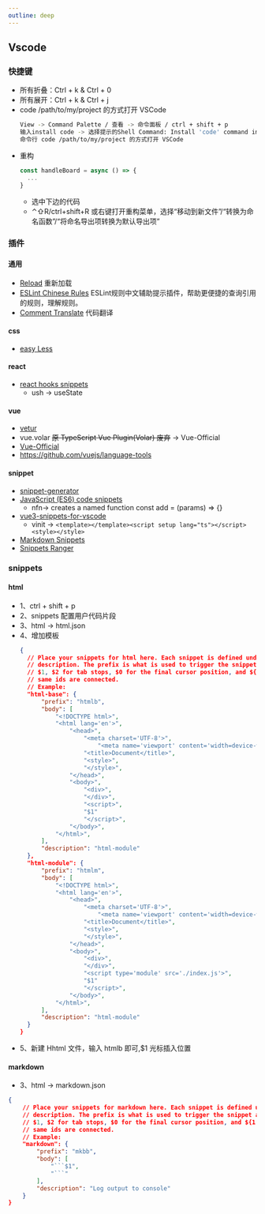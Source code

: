 ```yaml
---
outline: deep
---
```

## Vscode
### 快捷键
- 所有折叠：Ctrl + k & Ctrl + 0
- 所有展开：Ctrl + k & Ctrl + j
- code /path/to/my/project 的方式打开 VSCode
  ```bash
  View -> Command Palette / 查看 -> 命令面板 / ctrl + shift + p 
  输入install code -> 选择提示的Shell Command: Install 'code' command in PATH 回车
  命令行 code /path/to/my/project 的方式打开 VSCode
  ```
- 重构
  ```js
  const handleBoard = async () => {
    ...
  }
  ```
  - 选中下边的代码
  - ⌃⇧R/ctrl+shift+R 或右键打开重构菜单，选择“移动到新文件”/“转换为命名函数”/“将命名导出项转换为默认导出项”

### 插件
#### 通用
- [Reload](https://marketplace.visualstudio.com/items?itemName=natqe.reload) 重新加载
- [ESLint Chinese Rules](https://marketplace.visualstudio.com/items?itemName=maggie.eslint-rules-zh-plugin) ESLint规则中文辅助提示插件，帮助更便捷的查询引用的规则，理解规则。
- [Comment Translate](https://github.com/intellism/vscode-comment-translate/blob/HEAD/doc/README_ZH.md) 代码翻译
#### css
- [easy Less](https://developers.weixin.qq.com/community/develop/article/doc/000e427c49c218e6b9781bfdf5b013) 
#### react
- [react hooks snippets](https://marketplace.visualstudio.com/items?itemName=AlDuncanson.react-hooks-snippets)
  - ush	-> useState
#### vue
  - [vetur](https://vuejs.github.io/vetur/)
  - vue.volar ~~原 TypeScript Vue Plugin(Volar) 废弃~~ -> Vue-Official
  - [Vue-Official](https://marketplace.visualstudio.com/items?itemName=vue.volar) 
  - https://github.com/vuejs/language-tools
#### snippet
- [snippet-generator](https://snippet-generator.app/?description=&tabtrigger=&snippet=&mode=vscode)
- [JavaScript (ES6) code snippets](https://marketplace.visualstudio.com/items?itemName=jmsv.JavaScriptSnippetsStandard)
  - nfn→	creates a named function const add = (params) => {}
- [vue3-snippets-for-vscode](https://marketplace.visualstudio.com/items?itemName=wejectchan.vue3-snippets-for-vscode)
  - vinit -> `<template></template><script setup lang="ts"></script><style></style>`
- [Markdown Snippets](https://marketplace.visualstudio.com/items?itemName=robole.markdown-snippets)
- [Snippets Ranger](https://marketplace.visualstudio.com/items?itemName=robole.snippets-ranger)

### snippets
#### html
- 1、ctrl + shift + p
- 2、snippets 配置用户代码片段
- 3、html -> html.json
- 4、增加模板
  ```json
  {
  	// Place your snippets for html here. Each snippet is defined under a snippet name and has a prefix, body and
  	// description. The prefix is what is used to trigger the snippet and the body will be expanded and inserted. Possible variables are:
  	// $1, $2 for tab stops, $0 for the final cursor position, and ${1:label}, ${2:another} for placeholders. Placeholders with the
  	// same ids are connected.
  	// Example:
  	"html-base": {
  		"prefix": "htmlb",
  		"body": [
  			"<!DOCTYPE html>",
  			"<html lang='en'>",
  				"<head>",
  					"<meta charset='UTF-8'>",
  						"<meta name='viewport' content='width=device-width, initial-scale=1.0'>",
  					"<title>Document</title>",
  					"<style>",
  					"</style>",
  				"</head>",
  				"<body>",
  					"<div>",
  					"</div>",
  					"<script>",
  					"$1"
  					"</script>",
  				"</body>",
  			"</html>",
  		],
  		"description": "html-module"
  	},
  	"html-module": {
  		"prefix": "htmlm",
  		"body": [
  			"<!DOCTYPE html>",
  			"<html lang='en'>",
  				"<head>",
  					"<meta charset='UTF-8'>",
  						"<meta name='viewport' content='width=device-width, initial-scale=1.0'>",
  					"<title>Document</title>",
  					"<style>",
  					"</style>",
  				"</head>",
  				"<body>",
  					"<div>",
  					"</div>",
  					"<script type='module' src='./index.js'>",
  					"$1"
  					"</script>",
  				"</body>",
  			"</html>",
  		],
  		"description": "html-module"
  	}
  }
  ```
- 5、新建 Hhtml 文件，输入 htmlb 即可,$1 光标插入位置
#### markdown
- 3、html -> markdown.json
```json
{
	// Place your snippets for markdown here. Each snippet is defined under a snippet name and has a prefix, body and 
	// description. The prefix is what is used to trigger the snippet and the body will be expanded and inserted. Possible variables are:
	// $1, $2 for tab stops, $0 for the final cursor position, and ${1:label}, ${2:another} for placeholders. Placeholders with the 
	// same ids are connected.
	// Example:
	"markdown": {
		"prefix": "mkbb",
		"body": [
			"```$1",
			"```"
		],
		"description": "Log output to console"
	}
}
```

